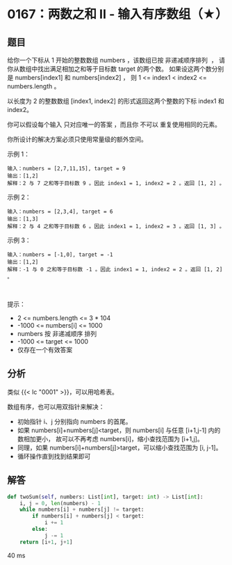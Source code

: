 # 0167：两数之和 II - 输入有序数组（★）


## 题目

给你一个下标从 1 开始的整数数组 numbers ，该数组已按 非递减顺序排列  ，
请你从数组中找出满足相加之和等于目标数 target 的两个数。
如果设这两个数分别是 numbers[index1] 和 numbers[index2] ，
则 1 <= index1 < index2 <= numbers.length 。

以长度为 2 的整数数组 [index1, index2] 的形式返回这两个整数的下标 index1 和 index2。

你可以假设每个输入 只对应唯一的答案 ，而且你 不可以 重复使用相同的元素。

你所设计的解决方案必须只使用常量级的额外空间。


示例 1：

	输入：numbers = [2,7,11,15], target = 9
	输出：[1,2]
	解释：2 与 7 之和等于目标数 9 。因此 index1 = 1, index2 = 2 。返回 [1, 2] 。

示例 2：

	输入：numbers = [2,3,4], target = 6
	输出：[1,3]
	解释：2 与 4 之和等于目标数 6 。因此 index1 = 1, index2 = 3 。返回 [1, 3] 。

示例 3：

	输入：numbers = [-1,0], target = -1
	输出：[1,2]
	解释：-1 与 0 之和等于目标数 -1 。因此 index1 = 1, index2 = 2 。返回 [1, 2] 。
 

提示：
- 2 <= numbers.length <= 3 * 104
- -1000 <= numbers[i] <= 1000
- numbers 按 非递减顺序 排列
- -1000 <= target <= 1000
- 仅存在一个有效答案

## 分析

类似 {{< lc "0001" >}}，可以用哈希表。

数组有序，也可以用双指针来解决：
- 初始指针 i、j 分别指向 numbers 的首尾。
- 如果 numbers[i]+numbers[j]<target，则 numbers[i] 与任意 [i+1,j-1] 内的数相加更小，
故可以不再考虑 numbers[i]，缩小查找范围为 [i+1,j]。
- 同理，如果 numbers[i]+numbers[j]>target，可以缩小查找范围为 [i, j-1]。
- 循环操作直到找到结果即可
 
## 解答

```python
def twoSum(self, numbers: List[int], target: int) -> List[int]:
	i, j = 0, len(numbers) - 1
	while numbers[i] + numbers[j] != target:
		if numbers[i] + numbers[j] < target:
			i += 1
		else:
			j -= 1
	return [i+1, j+1]
```
40 ms

